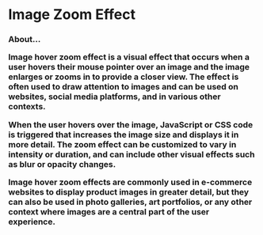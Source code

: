 # Image Zoom Effect

<h3>About...



Image hover zoom effect is a visual effect that occurs when a user hovers their mouse pointer over an image and the image enlarges or zooms in to provide a closer view. The effect is often used to draw attention to images and can be used on websites, social media platforms, and in various other contexts.

When the user hovers over the image, JavaScript or CSS code is triggered that increases the image size and displays it in more detail. The zoom effect can be customized to vary in intensity or duration, and can include other visual effects such as blur or opacity changes.

Image hover zoom effects are commonly used in e-commerce websites to display product images in greater detail, but they can also be used in photo galleries, art portfolios, or any other context where images are a central part of the user experience.
